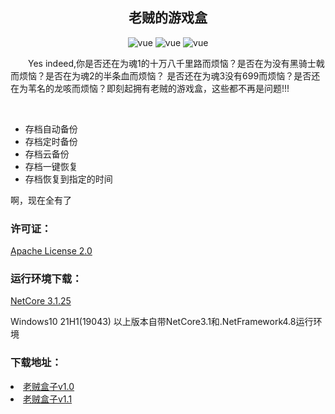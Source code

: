 <h2 style="text-align: center">老贼的游戏盒</h2>
<p align="center">
    <img src="https://img.shields.io/badge/Elden Ring-老头环-gold" alt="vue">
    <img src="https://img.shields.io/badge/Dark Soul-黑暗之魂-black" alt="vue">
    <img src="https://img.shields.io/badge/Sekiro Shadows Die Twice-只狼影逝二度-orange" alt="vue">
</p>
<p style="text-indent: 2em">Yes indeed,你是否还在为魂1的十万八千里路而烦恼？是否在为没有黑骑士戟而烦恼？是否在为魂2的半条血而烦恼？
是否还在为魂3没有699而烦恼？是否还在为苇名的龙咳而烦恼？即刻起拥有老贼的游戏盒，这些都不再是问题!!!
</p>
<br>
<ul>
<li>存档自动备份</li>
<li>存档定时备份</li>
<li>存档云备份</li>
<li>存档一键恢复</li>
<li>存档恢复到指定的时间</li>
</ul>
<p>啊，现在全有了</p>
<h3>许可证：</h3>
<a href="https://github.com/zhangmuyu1995/EldenRingAutoArchive/blob/master/LICENSE">Apache License 2.0</a>
<h3>运行环境下载：</h3>
<a href="https://github.com/zhangmuyu1995/EldenRingAutoArchive/releases/download/%E8%80%81%E8%B4%BC%E7%9B%92%E5%AD%90/windowsdesktop-runtime-3.1.25-win-x64.exe">NetCore 3.1.25</a>
<p>Windows10 21H1(19043) 以上版本自带NetCore3.1和.NetFramework4.8运行环境</p>
<h3>下载地址：</h3>
<li>
<a href="https://github.com/zhangmuyu1995/EldenRingAutoArchive/releases/download/%E8%80%81%E8%B4%BC%E7%9B%92%E5%AD%90/AutoArchiveSetup.msi">
老贼盒子v1.0
</a>
</li>
<li>
<a href="https://github.com/BugLordI/EldenRingAutoArchive/releases/download/EldenRing/Setup.msi">
老贼盒子v1.1
</a>
</li>
</ul>

